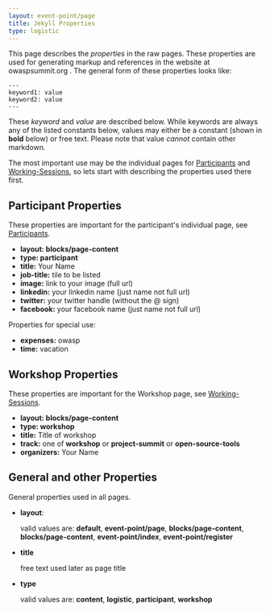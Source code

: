 ```yaml
---
layout: event-point/page
title: Jekyll Properties
type: logistic
---
```


This page describes the _properties_ in the raw pages. These properties are used for generating markup and references in the website at owaspsummit.org .
The general form of these properties looks like:  

    ---
    keyword1: value
    keyword2: value
    ---

These _keyword_ and _value_ are described below.
While keywords are always any of the listed constants below, values may either be a constant (shown in __bold__ below) or free text. Please note that value *cannot* contain other markdown.

The most important use may be the individual pages for [Participants](Participants) and [Working-Sessions](Working-Sessions), so lets start with describing the properties used there first.

## Participant Properties

These properties are important for the participant's individual page, see [Participants](Participants).

* __layout: blocks/page-content__
* __type: participant__
* __title:__ Your Name
* __job-title:__ tile to be listed
* __image:__ link to your image (full url)
* __linkedin:__ your linkedin name (just name not full url)
* __twitter:__ your twitter handle (without the @ sign)
* __facebook:__ your facebook name (just name not full url)

Properties for special use:

* __expenses:__ owasp
* __time:__ vacation

## Workshop Properties

These properties are important for the Workshop page, see [Working-Sessions](Working-Sessions).

* __layout: blocks/page-content__
* __type: workshop__
* __title:__ Title of workshop
* __track:__ one of __workshop__ or __project-summit__ or __open-source-tools__
* __organizers:__ Your Name


## General and other Properties

General properties used in all pages.

* __layout__:

  valid values are: __default__, __event-point/page__, __blocks/page-content__, __blocks/page-content__, __event-point/index__, __event-point/register__

* __title__

  free text used later as page title

* __type__

  valid values are: __content__, __logistic__, __participant__, __workshop__

